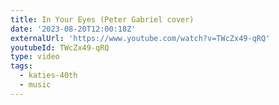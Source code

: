 ```yaml
---
title: In Your Eyes (Peter Gabriel cover)
date: '2023-08-20T12:00:18Z'
externalUrl: 'https://www.youtube.com/watch?v=TWcZx49-qRQ'
youtubeId: TWcZx49-qRQ
type: video
tags:
  - katies-40th
  - music
---
```


